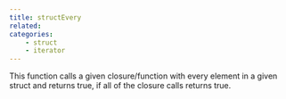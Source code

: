 ```yaml
---
title: structEvery
related:
categories:
    - struct
    - iterator
---
```


This function calls a given closure/function with every element in a given struct and returns true, if all of the closure calls returns true.